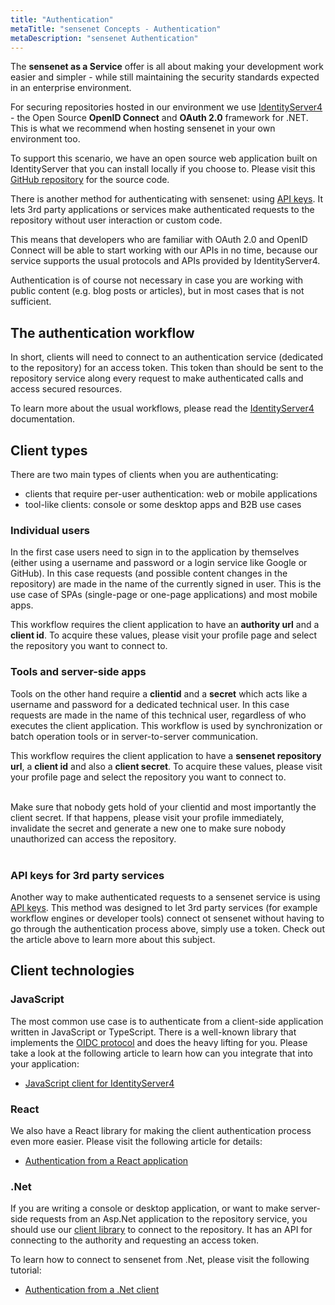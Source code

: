 ```yaml
---
title: "Authentication"
metaTitle: "sensenet Concepts - Authentication"
metaDescription: "sensenet Authentication"
---
```


The **sensenet as a Service** offer is all about making your development work easier and simpler - while still maintaining the security standards expected in an enterprise environment.

For securing repositories hosted in our environment we use [IdentityServer4](https://identityserver4.readthedocs.io/en/latest) - the Open Source **OpenID Connect** and **OAuth 2.0** framework for .NET. This is what we recommend when hosting sensenet in your own environment too.

To support this scenario, we have an open source web application built on IdentityServer that you can install locally if you choose to. Please visit this [GitHub repository]("https://github.com/SenseNet/sn-identityserver") for the source code.

<note severity="info">There is another method for authenticating with sensenet: using <a href="/tutorials/authentication/how-to-authenticate-apikey" target="_blank">API keys</a>. It lets 3rd party applications or services make authenticated requests to the repository without user interaction or custom code.</note>

This means that developers who are familiar with OAuth 2.0 and OpenID Connect will be able to start working with our APIs in no time, because our service supports the usual protocols and APIs provided by IdentityServer4.

<note severity="info">Authentication is of course not necessary in case you are working with public content (e.g. blog posts or articles), but in most cases that is not sufficient.</note>

## The authentication workflow
In short, clients will need to connect to an authentication service (dedicated to the repository) for an access token. This token than should be sent to the repository service along every request to make authenticated calls and access secured resources.

<note severity="info">To learn more about the usual workflows, please read the <a href="https://identityserver4.readthedocs.io/en/latest/intro/big_picture.html" target="_blank">IdentityServer4</a> documentation.</note>

## Client types
There are two main types of clients when you are authenticating:

- clients that require per-user authentication: web or mobile applications
- tool-like clients: console or some desktop apps and B2B use cases

### Individual users
In the first case users need to sign in to the application by themselves (either using a username and password or a login service like Google or GitHub). In this case requests (and possible content changes in the repository) are made in the name of the currently signed in user. This is the use case of SPAs (single-page or one-page applications) and most mobile apps.

<note severity="info">This workflow requires the client application to have an <strong>authority url</strong> and a <strong>client id</strong>. To acquire these values, please visit your profile page and select the repository you want to connect to.</note>

### Tools and server-side apps
Tools on the other hand require a **clientid** and a **secret** which acts like a username and password for a dedicated technical user. In this case requests are made in the name of this technical user, regardless of who executes the client application. This workflow is used by synchronization or batch operation tools or in server-to-server communication.

<note severity="info">This workflow requires the client application to have a <strong>sensenet repository url</strong>, a <strong>client id</strong> and also a <strong>client secret</strong>. To acquire these values, please visit your profile page and select the repository you want to connect to.</note>
<div>&nbsp;</div>
<note severity="error">Make sure that nobody gets hold of your clientid and most importantly the client secret. If that happens, please visit your profile immediately, invalidate the secret and generate a new one to make sure nobody unauthorized can access the repository.</note>
<div>&nbsp;</div>

### API keys for 3rd party services
Another way to make authenticated requests to a sensenet service is using [API keys](/tutorials/authentication/how-to-authenticate-apikey). This method was designed to let 3rd party services (for example workflow engines or developer tools) connect ot sensenet without having to go through the authentication process above, simply use a token. Check out the article above to learn more about this subject.

## Client technologies
### JavaScript
The most common use case is to authenticate from a client-side application written in JavaScript or TypeScript. There is a well-known library that implements the [OIDC protocol](https://openid.net/connect/) and does the heavy lifting for you. Please take a look at the following article to learn how can you integrate that into your application:

- [JavaScript client for IdentityServer4](https://docs.identityserver.io/en/latest/quickstarts/4_javascript_client.html)

### React
We also have a React library for making the client authentication process even more easier. Please visit the following article for details:

- [Authentication from a React application](/tutorials/authentication/how-to-authenticate-react)

### .Net
If you are writing a console or desktop application, or want to make server-side requests from an Asp.Net application to the repository service, you should use our [client library](https://github.com/SenseNet/sn-client-dotnet) to connect to the repository. It has an API for connecting to the authority and requesting an access token.

To learn how to connect to sensenet from .Net, please visit the following tutorial:

- [Authentication from a .Net client](/tutorials/authentication/how-to-authenticate-dotnet)

